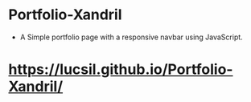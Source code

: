# Portfolio-Xandril
* A Simple portfolio page with a responsive navbar using JavaScript.
# https://lucsil.github.io/Portfolio-Xandril/
